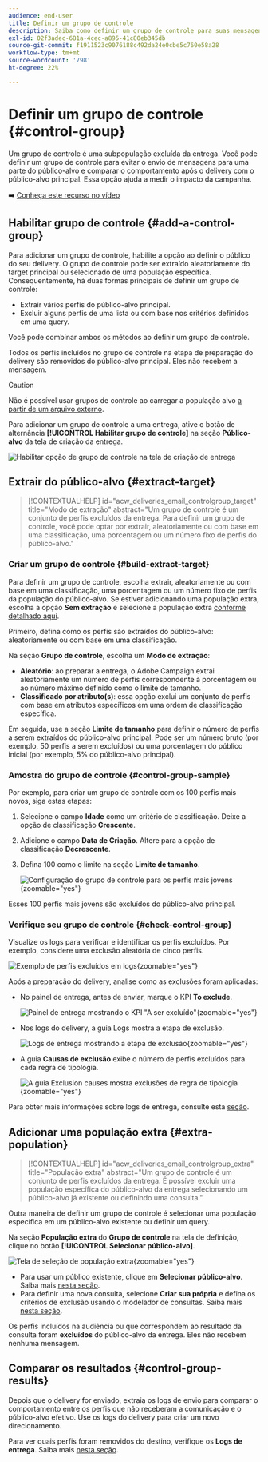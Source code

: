 ```yaml
---
audience: end-user
title: Definir um grupo de controle
description: Saiba como definir um grupo de controle para suas mensagens na interface da Web do Campaign
exl-id: 02f3adec-681a-4cec-a895-41c80eb345db
source-git-commit: f1911523c9076188c492da24e0cbe5c760e58a28
workflow-type: tm+mt
source-wordcount: '798'
ht-degree: 22%

---
```


# Definir um grupo de controle {#control-group}

Um grupo de controle é uma subpopulação excluída da entrega. Você pode definir um grupo de controle para evitar o envio de mensagens para uma parte do público-alvo e comparar o comportamento após o delivery com o público-alvo principal. Essa opção ajuda a medir o impacto da campanha.

➡️ [Conheça este recurso no vídeo](create-audience.md#video)

## Habilitar grupo de controle {#add-a-control-group}

Para adicionar um grupo de controle, habilite a opção ao definir o público do seu delivery. O grupo de controle pode ser extraído aleatoriamente do target principal ou selecionado de uma população específica. Consequentemente, há duas formas principais de definir um grupo de controle:

* Extrair vários perfis do público-alvo principal.
* Excluir alguns perfis de uma lista ou com base nos critérios definidos em uma query.

Você pode combinar ambos os métodos ao definir um grupo de controle.

Todos os perfis incluídos no grupo de controle na etapa de preparação do delivery são removidos do público-alvo principal. Eles não recebem a mensagem.

>[!CAUTION]
>
>Não é possível usar grupos de controle ao carregar a população alvo [a partir de um arquivo externo](file-audience.md).

Para adicionar um grupo de controle a uma entrega, ative o botão de alternância **[!UICONTROL Habilitar grupo de controle]** na seção **Público-alvo** da tela de criação da entrega.

![Habilitar opção de grupo de controle na tela de criação de entrega](assets/control-group1.png)

## Extrair do público-alvo {#extract-target}

>[!CONTEXTUALHELP]
>id="acw_deliveries_email_controlgroup_target"
>title="Modo de extração"
>abstract="Um grupo de controle é um conjunto de perfis excluídos da entrega. Para definir um grupo de controle, você pode optar por extrair, aleatoriamente ou com base em uma classificação, uma porcentagem ou um número fixo de perfis do público-alvo."

### Criar um grupo de controle {#build-extract-target}

Para definir um grupo de controle, escolha extrair, aleatoriamente ou com base em uma classificação, uma porcentagem ou um número fixo de perfis da população do público-alvo. Se estiver adicionando uma população extra, escolha a opção **Sem extração** e selecione a população extra [conforme detalhado aqui](#extra-population).

Primeiro, defina como os perfis são extraídos do público-alvo: aleatoriamente ou com base em uma classificação.

Na seção **Grupo de controle**, escolha um **Modo de extração**:

* **Aleatório**: ao preparar a entrega, o Adobe Campaign extrai aleatoriamente um número de perfis correspondente à porcentagem ou ao número máximo definido como o limite de tamanho.
* **Classificado por atributo(s)**: essa opção exclui um conjunto de perfis com base em atributos específicos em uma ordem de classificação específica.

Em seguida, use a seção **Limite de tamanho** para definir o número de perfis a serem extraídos do público-alvo principal. Pode ser um número bruto (por exemplo, 50 perfis a serem excluídos) ou uma porcentagem do público inicial (por exemplo, 5% do público-alvo principal).

### Amostra do grupo de controle {#control-group-sample}

Por exemplo, para criar um grupo de controle com os 100 perfis mais novos, siga estas etapas:

1. Selecione o campo **Idade** como um critério de classificação. Deixe a opção de classificação **Crescente**.
1. Adicione o campo **Data de Criação**. Altere para a opção de classificação **Decrescente**.
1. Defina 100 como o limite na seção **Limite de tamanho**.

   ![Configuração do grupo de controle para os perfis mais jovens](assets/control-group2.png){zoomable="yes"}

Esses 100 perfis mais jovens são excluídos do público-alvo principal.

### Verifique seu grupo de controle {#check-control-group}

Visualize os logs para verificar e identificar os perfis excluídos. Por exemplo, considere uma exclusão aleatória de cinco perfis.

![Exemplo de perfis excluídos em logs](assets/control-group4.png){zoomable="yes"}

Após a preparação do delivery, analise como as exclusões foram aplicadas:

* No painel de entrega, antes de enviar, marque o KPI **To exclude**.

  ![Painel de entrega mostrando o KPI &quot;A ser excluído&quot;](assets/control-group5.png){zoomable="yes"}

* Nos logs do delivery, a guia Logs mostra a etapa de exclusão.

  ![Logs de entrega mostrando a etapa de exclusão](assets/control-group-sample-logs.png){zoomable="yes"}

<!--

 * The **Exclusion logs** tab displays each profile and the related exclusion **Reason**.

    ![](assets/control-group6.png){zoomable="yes"}

-->

* A guia **Causas de exclusão** exibe o número de perfis excluídos para cada regra de tipologia.

  ![A guia Exclusion causes mostra exclusões de regra de tipologia](assets/control-group7.png){zoomable="yes"}

Para obter mais informações sobre logs de entrega, consulte esta [seção](../monitor/delivery-logs.md).

## Adicionar uma população extra {#extra-population}

>[!CONTEXTUALHELP]
>id="acw_deliveries_email_controlgroup_extra"
>title="População extra"
>abstract="Um grupo de controle é um conjunto de perfis excluídos da entrega. É possível excluir uma população específica do público-alvo da entrega selecionando um público-alvo já existente ou definindo uma consulta."

Outra maneira de definir um grupo de controle é selecionar uma população específica em um público-alvo existente ou definir um query.

Na seção **População extra** do **Grupo de controle** na tela de definição, clique no botão **[!UICONTROL Selecionar público-alvo]**.

![Tela de seleção de população extra](assets/control-group3.png){zoomable="yes"}

* Para usar um público existente, clique em **Selecionar público-alvo**. Saiba mais [nesta seção](add-audience.md).
* Para definir uma nova consulta, selecione **Criar sua própria** e defina os critérios de exclusão usando o modelador de consultas. Saiba mais [nesta seção](../query/query-modeler-overview.md).

Os perfis incluídos na audiência ou que correspondem ao resultado da consulta foram **excluídos** do público-alvo da entrega. Eles não recebem nenhuma mensagem.

## Comparar os resultados {#control-group-results}

Depois que o delivery for enviado, extraia os logs de envio para comparar o comportamento entre os perfis que não receberam a comunicação e o público-alvo efetivo. Use os logs do delivery para criar um novo direcionamento.

Para ver quais perfis foram removidos do destino, verifique os **Logs de entrega**. Saiba mais [nesta seção](#check-control-group).